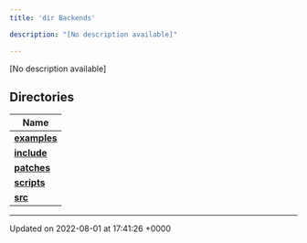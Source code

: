```yaml
---
title: 'dir Backends'

description: "[No description available]"

---
```







[No description available]

## Directories

| Name           |
| -------------- |
| **[examples](/documentation/code/darkbit_development/files/dir_fd42a26dfd45720795ea78af8b797244/#dir-examples)**  |
| **[include](/documentation/code/darkbit_development/files/dir_fff6544e2674f6c237f54e08cc1ccab4/#dir-include)**  |
| **[patches](/documentation/code/darkbit_development/files/dir_ce9c4c189a44d94cd4ce7dd1c6bca64b/#dir-patches)**  |
| **[scripts](/documentation/code/darkbit_development/files/dir_844c768eef53abfe888ab2eb544709b6/#dir-scripts)**  |
| **[src](/documentation/code/darkbit_development/files/dir_01bedd8e8802aa37dbcedab696961d56/#dir-src)**  |






-------------------------------

Updated on 2022-08-01 at 17:41:26 +0000
